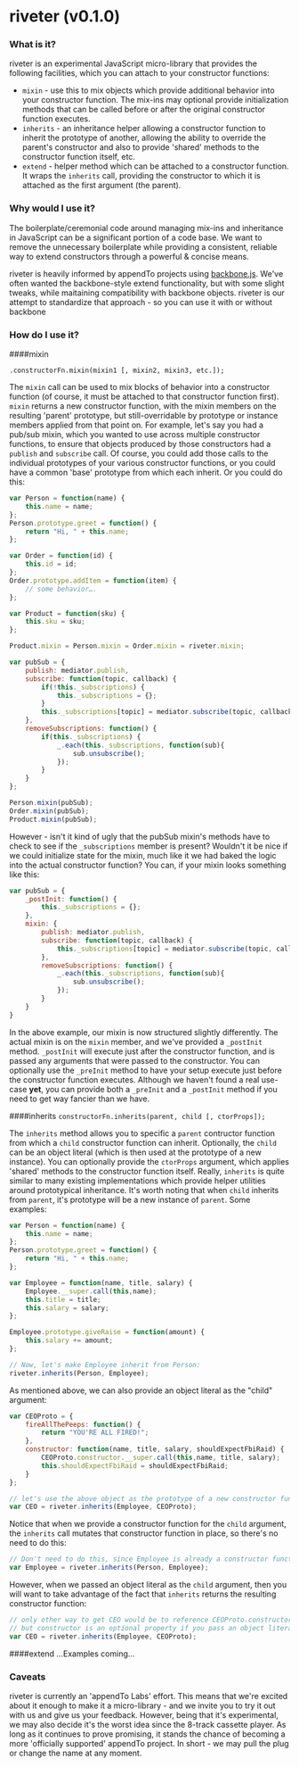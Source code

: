 # riveter (v0.1.0)


### What is it?

riveter is an experimental JavaScript micro-library that provides the following facilities, which you can attach to your constructor functions:

* `mixin` - use this to mix objects which provide additional behavior into your constructor function.  The mix-ins may optional provide initialization methods that can be called before or after the original constructor function executes.
* `inherits` - an inheritance helper allowing a constructor function to inherit the prototype of another, allowing the ability to override the parent's constructor and also to provide 'shared' methods to the constructor function itself, etc.
* `extend` - helper method which can be attached to a constructor function. It wraps the `inherits` call, providing the constructor to which it is attached as the first argument (the parent).

### Why would I use it?

The boilerplate/ceremonial code around managing mix-ins and inheritance in JavaScript can be a significant portion of a code base. We want to remove the unnecessary boilerplate while providing a consistent, reliable way to extend constructors through a powerful & concise means.

riveter is heavily informed by appendTo projects using [backbone.js]().  We've often wanted the backbone-style extend functionality, but with some slight tweaks, while maitaining compatibility with backbone objects.  riveter is our attempt to standardize that approach - so you can use it with or without backbone

### How do I use it?
####mixin

`.constructorFn.mixin(mixin1 [, mixin2, mixin3, etc.]);`

The `mixin` call can be used to mix blocks of behavior into a constructor function (of course, it must be attached to that constructor function first). `mixin` returns a new constructor function, with the mixin members on the resulting 'parent' prototype, but still-overridable by prototype or instance members applied from that point on. For example, let's say you had a pub/sub mixin, which you wanted to use across multiple constructor functions, to ensure that objects produced by those constructors had a `publish` and `subscribe` call. Of course, you could add those calls to the individual prototypes of your various constructor functions, or you could have a common 'base' prototype from which each inherit. Or you could do this:

```javascript
var Person = function(name) {
    this.name = name;
};
Person.prototype.greet = function() {
    return "Hi, " + this.name;
};

var Order = function(id) {
    this.id = id;
};
Order.prototype.addItem = function(item) {
    // some behavior….
};

var Product = function(sku) {
    this.sku = sku;
};

Product.mixin = Person.mixin = Order.mixin = riveter.mixin;

var pubSub = {
    publish: mediator.publish,
    subscribe: function(topic, callback) {
        if(!this._subscriptions) {
            this._subscriptions = {};
        }
        this._subscriptions[topic] = mediator.subscribe(topic, callback); 
    },
    removeSubscriptions: function() {
        if(this._subscriptions) {
            _.each(this._subscriptions, function(sub){
                sub.unsubscribe();
            });
        }
    }
};

Person.mixin(pubSub);
Order.mixin(pubSub);
Product.mixin(pubSub);

```

However - isn't it kind of ugly that the pubSub mixin's methods have to check to see if the `_subscriptions` member is present? Wouldn't it be nice if we could initialize state for the mixin, much like it we had baked the logic into the actual constructor function?  You can, if your mixin looks something like this:

```javascript
var pubSub = {
    _postInit: function() {
        this._subscriptions = {};
    },
    mixin: {
        publish: mediator.publish,
        subscribe: function(topic, callback) {
            this._subscriptions[topic] = mediator.subscribe(topic, callback); 
        },
        removeSubscriptions: function() {
            _.each(this._subscriptions, function(sub){
                sub.unsubscribe();
            });
        }
    }
}
```

In the above example, our mixin is now structured slightly differently.  The actual mixin is on the `mixin` member, and we've provided a `_postInit` method.  `_postInit` will execute just after the constructor function, and is passed any arguments that were passed to the constructor. You can optionally use the `_preInit` method to have your setup execute just before the constructor function executes. Although we haven't found a real use-case **yet**, you can provide both a `_preInit` and a `_postInit` method if you need to get way fancier than we have.

####inherits
`constructorFn.inherits(parent, child [, ctorProps]);`

The `inherits` method allows you to specific a `parent` contructor function from which a `child` constructor function can inherit.  Optionally, the `child` can be an object literal (which is then used at the prototype of a new instance).  You can optionally provide the `ctorProps` argument, which applies 'shared' methods to the constructor function itself. Really, `inherits` is quite similar to many existing implementations which provide helper utilities around prototypical inheritance.  It's worth noting that when `child` inherits from `parent`, it's prototype will be a new instance of `parent`.  Some examples:

```javascript
var Person = function(name) {
    this.name = name;
};
Person.prototype.greet = function() {
    return "Hi, " + this.name;
};

var Employee = function(name, title, salary) {
    Employee.__super.call(this,name);
    this.title = title;
    this.salary = salary;
};

Employee.prototype.giveRaise = function(amount) {
    this.salary += amount;
};

// Now, let's make Employee inherit from Person:
riveter.inherits(Person, Employee);
```

As mentioned above, we can also provide an object literal as the "child" argument:
```javascript
var CEOProto = {
    fireAllThePeeps: function() {
        return "YOU'RE ALL FIRED!";
    },
    constructor: function(name, title, salary, shouldExpectFbiRaid) {
        CEOProto.constructor.__super.call(this,name, title, salary);
        this.shouldExpectFbiRaid = shouldExpectFbiRaid;
    }
};

// let's use the above object as the prototype of a new constructor function, which inherits from Employee:
var CEO = riveter.inherits(Employee, CEOProto);
```

Notice that when we provide a constructor function for the `child` argument, the `inherits` call mutates that constructor function in place, so there's no need to do this:

```javascript
// Don't need to do this, since Employee is already a constructor function
var Employee = riveter.inherits(Person, Employee);
```

However, when we passed an object literal as the `child` argument, then you will want to take advantage of the fact that `inherits` returns the resulting constructor function:
```javascript
// only other way to get CEO would be to reference CEOProto.constructor
// but constructor is an optional property if you pass an object literal...
var CEO = riveter.inherits(Employee, CEOProto);
```

####extend
…Examples coming…

### Caveats
riveter is currently an 'appendTo Labs' effort. This means that we're excited about it enough to make it a micro-library - and we invite you to try it out with us and give us your feedback.  However, being that it's experimental, we may also decide it's the worst idea since the 8-track cassette player.  As long as it continues to prove promising, it stands the chance of becoming a more 'officially supported' appendTo project. In short - we may pull the plug or change the name at any moment.